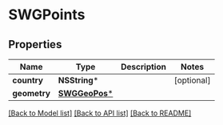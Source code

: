 # SWGPoints

## Properties
Name | Type | Description | Notes
------------ | ------------- | ------------- | -------------
**country** | **NSString*** |  | [optional] 
**geometry** | [**SWGGeoPos***](SWGGeoPos.md) |  | 

[[Back to Model list]](../README.md#documentation-for-models) [[Back to API list]](../README.md#documentation-for-api-endpoints) [[Back to README]](../README.md)


